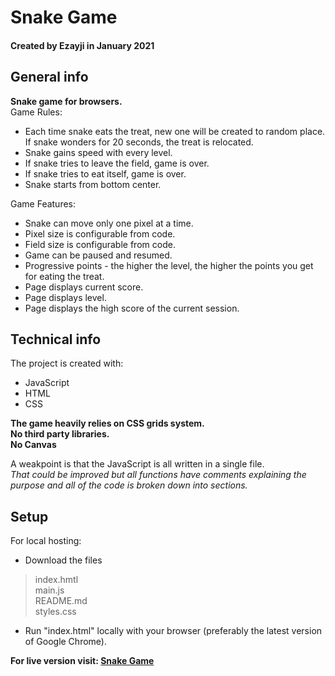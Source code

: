 # Snake Game
#### Created by Ezayji in January 2021
## General info
**Snake game for browsers.**<br/>
Game Rules:
* Each time snake eats the treat, new one will be created to random place. If snake wonders for 20 seconds, the treat is relocated.
* Snake gains speed with every level.
* If snake tries to leave the field, game is over.
* If snake tries to eat itself, game is over.
* Snake starts from bottom center.

Game Features:
* Snake can move only one pixel at a time.
* Pixel size is configurable from code.
* Field size is configurable from code.
* Game can be paused and resumed.
* Progressive points - the higher the level, the higher the points you get for eating the treat. 
* Page displays current score.
* Page displays level.
* Page displays the high score of the current session.
## Technical info
The project is created with:
* JavaScript
* HTML
* CSS

**The game heavily relies on CSS grids system.**<br/>
**No third party libraries.**<br/>
**No Canvas**

A weakpoint is that the JavaScript is all written in a single file.<br/> 
*That could be improved but all functions have comments explaining the purpose and all of the code is broken down into sections.*
## Setup
For local hosting:
* Download the files
> index.hmtl<br/>
> main.js<br/>
> README.md<br/>
> styles.css
* Run "index.html" locally with your browser (preferably the latest version of Google Chrome).

**For live version visit: [Snake Game](https://ezayji.github.io/snake-game/)** 